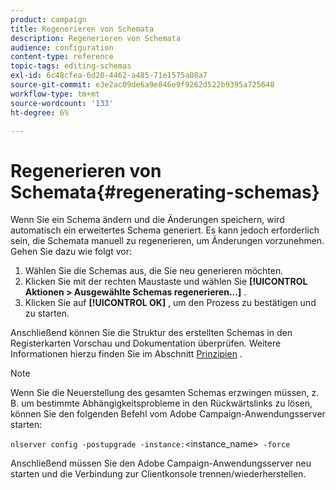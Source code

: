 ```yaml
---
product: campaign
title: Regenerieren von Schemata
description: Regenerieren von Schemata
audience: configuration
content-type: reference
topic-tags: editing-schemas
exl-id: 6c48cfea-6d20-4462-a485-71e1575a08a7
source-git-commit: e3e2ac09de6a9e846e9f9262d522b9395a725648
workflow-type: tm+mt
source-wordcount: '133'
ht-degree: 6%

---
```


# Regenerieren von Schemata{#regenerating-schemas}

Wenn Sie ein Schema ändern und die Änderungen speichern, wird automatisch ein erweitertes Schema generiert. Es kann jedoch erforderlich sein, die Schemata manuell zu regenerieren, um Änderungen vorzunehmen. Gehen Sie dazu wie folgt vor:

1. Wählen Sie die Schemas aus, die Sie neu generieren möchten.
1. Klicken Sie mit der rechten Maustaste und wählen Sie **[!UICONTROL Aktionen > Ausgewählte Schemas regenerieren...]** .
1. Klicken Sie auf **[!UICONTROL OK]** , um den Prozess zu bestätigen und zu starten.

Anschließend können Sie die Struktur des erstellten Schemas in den Registerkarten Vorschau und Dokumentation überprüfen. Weitere Informationen hierzu finden Sie im Abschnitt [Prinzipien](../../configuration/using/data-schemas.md#principles) .

>[!NOTE]
>
>Wenn Sie die Neuerstellung des gesamten Schemas erzwingen müssen, z. B. um bestimmte Abhängigkeitsprobleme in den Rückwärtslinks zu lösen, können Sie den folgenden Befehl vom Adobe Campaign-Anwendungsserver starten:
>
> `nlserver config -postupgrade -instance:`&lt;instance_name>` -force`
>
>Anschließend müssen Sie den Adobe Campaign-Anwendungsserver neu starten und die Verbindung zur Clientkonsole trennen/wiederherstellen.
